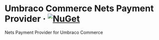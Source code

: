 # Umbraco Commerce Nets Payment Provider &middot; [![NuGet](https://img.shields.io/nuget/v/Umbraco.Commerce.PaymentProviders.Nets.svg?style=modern&label=nuget)](https://www.nuget.org/packages/Umbraco.Commerce.PaymentProviders.Nets/) 

Nets Payment Provider for Umbraco Commerce
